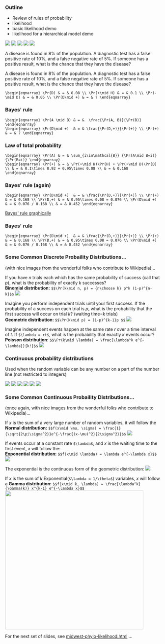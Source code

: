### Outline

  * Review of rules of probability
  * likelihood
  * basic likelihood demo
  * likelihood for a hierarchical model demo



<img src="images/by-paul-lewis/pol-probability-0.png"/>



<img src="images/by-paul-lewis/pol-probability-1.png"/>



<img src="images/by-paul-lewis/pol-probability-2.png"/>



<img src="images/by-paul-lewis/pol-probability-3.png"/>



<img src="images/by-paul-lewis/pol-probability-4.png"/>



A disease is found in 8% of the population.
A diagnostic test has a false positive rate of 10%, and
a false negative rate of 5%.
If someone has a positive result, what is the chance that they have the disease?



A disease is found in 8% of the population.
A diagnostic test has a false positive rate of 10%, and
a false negative rate of 5%.
If someone has a positive result, what is the chance that they have the disease?

`\begin{eqnarray}
\Pr(D) & = & 0.08 \\
\Pr(+\mid H) & = & 0.1 \\
\Pr(-\mid D) & = & 0.05 \\
\Pr(D\mid +) & = & ?
\end{eqnarray}`




### Bayes' rule
`\begin{eqnarray}
\Pr(A \mid B) & = &  \frac{\Pr(A, B)}{\Pr(B)}
\end{eqnarray}`
<br />
`\begin{eqnarray}
\Pr(D\mid +)  & = & \frac{\Pr(D,+)}{\Pr(+)} \\
\Pr(+) & = & ?
\end{eqnarray}`




### Law of total probability
`\begin{eqnarray}
\Pr(A) & = & \sum_{i\in\mathcal{B}} {\Pr(A\mid B=i)}{\Pr(B=i)}
\end{eqnarray}`
<br />
`\begin{eqnarray}
\Pr(+) & = & \Pr(+\mid H)\Pr(H) + \Pr(+\mid D)\Pr(D) \\
& = & 0.1\times 0.92 + 0.95\times 0.08 \\
& = & 0.168
\end{eqnarray}`




### Bayes' rule (again)
`\begin{eqnarray}
\Pr(D\mid +)  & = & \frac{\Pr(D,+)}{\Pr(+)} \\
\Pr(+) & = & 0.168 \\
\Pr(D,+) & = & 0.95\times 0.08 = 0.076 \\
\Pr(D\mid +)  & = & 0.076 / 0.168 \\
& = & 0.452
\end{eqnarray}`




<a href="./bayesgraph.html" target="_blank">Bayes' rule graphically</a>




### Bayes' rule
`\begin{eqnarray}
\Pr(D\mid +)  & = & \frac{\Pr(D,+)}{\Pr(+)} \\
\Pr(+) & = & 0.168 \\
\Pr(D,+) & = & 0.95\times 0.08 = 0.076 \\
\Pr(D\mid +)  & = & 0.076 / 0.168 \\
& = & 0.452
\end{eqnarray}`



### Some Common Discrete Probaility Distributions...

(with nice images from the wonderful folks who contribute to Wikipedia)...




If you have *n* trials each which has the same probability of
success (call that *p*), what is the probability of exactly *k* successes?
<br />**Binomial distribution:**
`$$\Pr(k\mid n, p) = {n\choose k} p^k (1-p)^{n-k}$$`
<img src="images/wikimedia/Binomial_distribution_pmf.svg"/>



Imagine you perform independent trials until your first success.
If the probability of a success on each trial is *p*, what is the
probability that the first success will occur on trial *k*? (waiting time=*k* trials)
<br />**Geometric distribution:**
`$$\Pr(k\mid p) = (1-p)^{k-1}p $$`
<img src="images/wikimedia/Geometric_pmf.svg"/>



Imagine independent events happen at the same rate *r* over a time
interval of *t*. If `$\lambda = rt$`, what is the probability
that exactly *k* events occur?
<br />**Poisson distribution:**
`$$\Pr(k\mid \lambda) = \frac{\lambda^k e^{-\lambda}}{k!}$$`
<img src="images/wikimedia/Poisson_pmf.svg"/>



### Continuous probability distributions
Used when the random variable can be any number on a part 
of the number line (not restricted to integers)



<img src="images/by-paul-lewis/probability-density-0.png"/>



<img src="images/by-paul-lewis/probability-density-1.png"/>



<img src="images/by-paul-lewis/probability-density-2.png"/>



<img src="images/by-paul-lewis/probability-density-3.png"/>



<img src="images/by-paul-lewis/probability-density-4.png"/>



<img src="images/by-paul-lewis/probability-density-5.png"/>



### Some Common Continuous Probaility Distributions...

(once again, with nice images from the wonderful folks who contribute to Wikipedia)...



If *x* is the sum of a very large number of random variables,
it will follow the 
<br />**Normal distribution:**
`$$f(x\mid \mu, \sigma) = \frac{1}{\sqrt{2\pi\sigma^2}}e^{-\frac{(x-\mu)^2}{2\sigma^2}}$$`
<img src="images/wikimedia/Normal_Distribution_PDF.svg"/>



If events occur at a constant rate `$\lambda$`, and
*x* is the 
waiting time to the first event, *x* will follow the:
<br />**Exponential distribution:**
`$$f(x\mid \lambda) = \lambda e^{-\lambda x}$$`
<img src="images/wikimedia/Exponential_pdf.svg"/>


The exponential is the continuous form of the geometric distribution:
<img src="images/wikimedia/Geometric_pmf.svg"/>




If *x* is the sum of *k* Exponential(`$\lambda = 1/\theta$`) variables,
*x* will follow a  **Gamma distribution:**
`$$f(x\mid k, \lambda) = \frac{\lambda^k}{\Gamma(k)} x^{k-1} e^{-\lambda x}$$`
<img height="450" src="images/wikimedia/Gamma_distribution_pdf.svg"/>



For the next set of slides, see 
<a href="./midwest-phylo-likelihood.html">midwest-phylo-likelihood.html</a> ...

